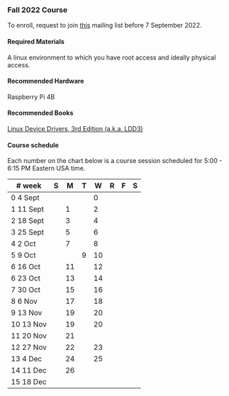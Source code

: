 ### Fall 2022 Course

To enroll, request to join [this](https://groups.google.com/g/kdlp-fall22) mailing list before 7 September 2022.

#### Required Materials

A linux environment to which you have root access and ideally physical access.

#### Recommended Hardware

Raspberry Pi 4B

#### Recommended Books

[Linux Device Drivers, 3rd Edition (a.k.a. LDD3)](https://lwn.net/Kernel/LDD3/)

#### Course schedule

Each number on the chart below is a course session scheduled for 5:00 - 6:15 PM Eastern USA time.

|# week|S|M|T|W|R|F|S|
|--|--|--|--|--|--|--|--|
|0 4 Sept||||0|||
|1 11 Sept||1||2|||
|2 18 Sept||3||4|||
|3 25 Sept||5||6||
|4 2 Oct||7||8||
|5 9 Oct|||9|10||
|6 16 Oct||11||12||
|6 23 Oct||13||14||
|7 30 Oct||15||16||
|8 6 Nov||17||18||
|9 13 Nov||19||20||
|10 13 Nov||19||20||
|11 20 Nov||21||||
|12 27 Nov||22||23||
|13 4 Dec||24||25||
|14 11 Dec||26|||
|15 18 Dec|||||||
